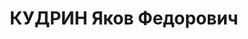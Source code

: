 ---
title: КУДРИН Яков Федорович
description: 'военветврач 3 ранга, младший ветврач 24 арт. полка КВО.

  ВКВС - 26.12.1937, ВМН. Расстрелян 27.12.1937, Киев'
---